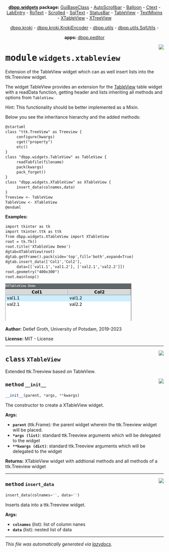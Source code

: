 <center>

**[dbpp.widgets](dbpp.widgets.md) package:** 
[GuiBaseClass](dbpp.widgets.guibaseclass.md) -
[AutoScrollbar](dbpp.widgets.autoscrollbar.md) -
[Balloon](dbpp.widgets.balloon.md) -
[Ctext](dbpp.widgets.ctext.md) -
[LabEntry](dbpp.widgets.labentry.md) -
[RoText](dbpp.widgets.rotext.md) -
[Scrolled](dbpp.widgets.scrolled.md) -
[SqlText](dbpp.widgets.sqltext.md) -
[StatusBar](dbpp.widgets.statusbar.md) -
[TableView](dbpp.widgets.tableview.md) -
[TextMixins](dbpp.widgets.textmixins.md) -
[XTableView](dbpp.widgets.xtableview.md) -
[XTreeView](dbpp.widgets.xtreeview.md) 

[dbpp.kroki](dbpp.kroki.md) - 
[dbpp.kroki.KrokiEncoder](dbpp.kroki.krokiencoder.md) -
[dbpp.utils](dbpp.utils.md) - 
[dbpp.utils.SqlUtils](dbpp.utils.sqlutils.md)  -

**apps:** [dbpp.peditor](dbpp.peditor.pumleditor.md)


</center>

<!-- markdownlint-disable -->

<a href="../dbpp/widgets/xtableview.py#L0"><img align="right" style="float:right;" src="https://img.shields.io/badge/-source-cccccc?style=flat-square" /></a>

# <kbd>module</kbd> `widgets.xtableview`
Extension of the TableView widget which can as well insert lists into the ttk.Treeview widget. 

The widget TableView provides an extension for the [TableView](tableview.md)  table widget with a readData function, getting header and lists  inheriting all methods and options from `TableView`. 

Hint: This functionality should be better implemented as a Mixin. 

Below you see the inheritance hierarchy and the added methods: 

```{.kroki echo=false dia=plantuml}
@startuml
class "ttk.TreeView" as Treeview {
     configure(kwargs)
     cget("property")
     etc()
}
class "dbpp.widgets.TableView" as TableView {
     readTabfile(filename)
     pack(kwargs)
     pack_forget()
}
class "dbpp.widgets.XTableView" as XTableView {
     insert_data(colnames,data)
}
Treeview <- TableView
TableView <- XTableView
@enduml
``` 



**Examples:**
 

```
import tkinter as tk
import tkinter.ttk as ttk
from dbpp.widgets.XTableView import XTableView 
root = tk.Tk()
root.title('XTableView Demo')
dgtab=XTableView(root)
dgtab.getFrame().pack(side='top',fill='both',expand=True)
dgtab.insert_data(['Col1','Col2'],
     data=[['val1.1','val1.2'], ['val2.1','val2.2']])
root.geometry("400x300")
root.mainloop()
``` 

![](XTableView.png) 

**Author:** Detlef Groth, University of Potsdam, 2019-2023 

**License:** MIT - License 



---

<a href="../dbpp/widgets/xtableview.py#L62"><img align="right" style="float:right;" src="https://img.shields.io/badge/-source-cccccc?style=flat-square" /></a>

## <kbd>class</kbd> `XTableView`
Extended ttk.Treeview based on TableView. 

<a href="../dbpp/widgets/xtableview.py#L65"><img align="right" style="float:right;" src="https://img.shields.io/badge/-source-cccccc?style=flat-square" /></a>

### <kbd>method</kbd> `__init__`

```python
__init__(parent, *args, **kwargs)
```

The constructor to create a XTableView widget. 



**Args:**
 
 - <b>`parent`</b> (ttk.Frame): the parent widget wherein the ttk.Treeview widget will be placed. 
 - <b>`*args (list)`</b>:  standard ttk.Treeview arguments which will be delegated to the widget 
 - <b>`**kwargs (dict)`</b>:  standard ttk.Treeview arguments which will be delegated to the widget 



**Returns:**
 XTableView widget with addtional methods and all methods of a ttk.Treeview widget 




---

<a href="../dbpp/widgets/xtableview.py#L79"><img align="right" style="float:right;" src="https://img.shields.io/badge/-source-cccccc?style=flat-square" /></a>

### <kbd>method</kbd> `insert_data`

```python
insert_data(colnames='', data='')
```

Inserts data into a ttk.Treeview widget. 



**Args:**
 
 - <b>`colnames`</b> (list):  list of column nanes 
 - <b>`data`</b> (list):  nested list of data 




---

_This file was automatically generated via [lazydocs](https://github.com/ml-tooling/lazydocs)._
